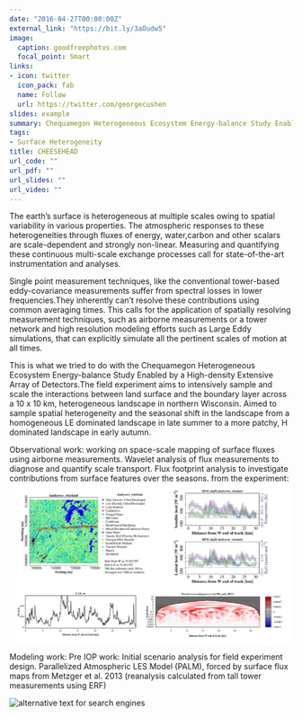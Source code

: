 ```yaml
---
date: "2016-04-27T00:00:00Z"
external_link: "https://bit.ly/3aOudw5"
image:
  caption: goodfreephotos.com
  focal_point: Smart
links:
- icon: twitter
  icon_pack: fab
  name: Follow
  url: https://twitter.com/georgecushen
slides: example
summary: Chequamegon Heterogeneous Ecosystem Energy-balance Study Enabled by a High-density Extensive Array of Detectors
tags:
- Surface Heterogeneity
title: CHEESEHEAD
url_code: ""
url_pdf: ""
url_slides: ""
url_video: ""
---
```


The earth’s surface is heterogeneous at multiple scales owing to spatial variability in various properties. The atmospheric responses to these heterogeneities through fluxes of energy, water,carbon and other scalars are scale-dependent and strongly non-linear. Measuring and quantifying these continuous multi-scale exchange processes call for state-of-the-art instrumentation and analyses.

Single point measurement techniques, like the conventional tower-based eddy-covariance measurements suffer from spectral losses in lower frequencies.They inherently can’t resolve these contributions using common averaging times. This calls for the application of spatially resolving measurement techniques, such as airborne measurements or a tower network and high resolution modeling efforts such as Large Eddy simulations, that can explicitly simulate all the pertinent scales of motion at all times. 

This is what we tried to do with the Chequamegon Heterogeneous Ecosystem Energy-balance Study Enabled by a High-density Extensive Array of Detectors.The field experiment aims to intensively sample and scale the interactions between land surface and the boundary layer across a 10 x 10 km, heterogeneous landscape in northern Wisconsin. Aimed to sample spatial heterogeneity and the seasonal shift in the landscape from a homogeneous LE dominated landscape in late summer to a more patchy, H dominated landscape in early autumn. 

Observational work: working on space-scale mapping of surface fluxes using airborne measurements. Wavelet analysis of flux measurements to diagnose and quantify scale transport. Flux footprint analysis to investigate contributions from surface features over the seasons.  from the experiment:
![alternative text for search engines](Space.jpg)

Modeling work:
Pre IOP work: Initial scenario analysis for field experiment design.
Parallelized Atmospheric LES Model (PALM), forced by surface flux maps from Metzger et al. 2013 (reanalysis calculated from tall tower measurements using ERF)

![alternative text for search engines](forcings2.gif)



